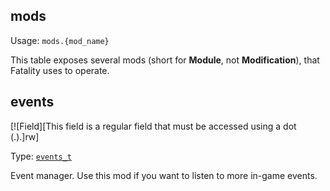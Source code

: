 ## mods

Usage: `mods.{mod_name}`

This table exposes several mods (short for **Module**, not **Modification**), that Fatality uses to operate.

## events

[![Field][This field is a regular field that must be accessed using a dot (.).]rw]

Type: [`events_t`](/api/events/event-t "This module lets you manage custom in-game event listener.")

Event manager. Use this mod if you want to listen to more in-game events.